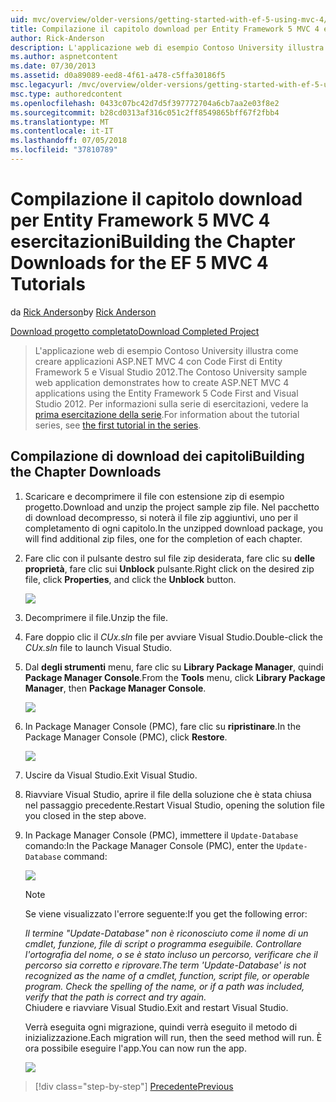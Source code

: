 ```yaml
---
uid: mvc/overview/older-versions/getting-started-with-ef-5-using-mvc-4/building-the-ef5-mvc4-chapter-downloads
title: Compilazione il capitolo download per Entity Framework 5 MVC 4 esercitazioni | Microsoft Docs
author: Rick-Anderson
description: L'applicazione web di esempio Contoso University illustra come creare applicazioni ASP.NET MVC 4 con Code First di Entity Framework 5 e Visual Studio...
ms.author: aspnetcontent
ms.date: 07/30/2013
ms.assetid: d0a89089-eed8-4f61-a478-c5ffa30186f5
msc.legacyurl: /mvc/overview/older-versions/getting-started-with-ef-5-using-mvc-4/building-the-ef5-mvc4-chapter-downloads
msc.type: authoredcontent
ms.openlocfilehash: 0433c07bc42d7d5f397772704a6cb7aa2e03f8e2
ms.sourcegitcommit: b28cd0313af316c051c2ff8549865bff67f2fbb4
ms.translationtype: MT
ms.contentlocale: it-IT
ms.lasthandoff: 07/05/2018
ms.locfileid: "37810789"
---
```

<a name="building-the-chapter-downloads-for-the-ef-5-mvc-4-tutorials"></a><span data-ttu-id="9d63b-103">Compilazione il capitolo download per Entity Framework 5 MVC 4 esercitazioni</span><span class="sxs-lookup"><span data-stu-id="9d63b-103">Building the Chapter Downloads for the EF 5 MVC 4 Tutorials</span></span>
====================
<span data-ttu-id="9d63b-104">da [Rick Anderson](https://github.com/Rick-Anderson)</span><span class="sxs-lookup"><span data-stu-id="9d63b-104">by [Rick Anderson](https://github.com/Rick-Anderson)</span></span>

[<span data-ttu-id="9d63b-105">Download progetto completato</span><span class="sxs-lookup"><span data-stu-id="9d63b-105">Download Completed Project</span></span>](http://code.msdn.microsoft.com/Getting-Started-with-dd0e2ed8)

> <span data-ttu-id="9d63b-106">L'applicazione web di esempio Contoso University illustra come creare applicazioni ASP.NET MVC 4 con Code First di Entity Framework 5 e Visual Studio 2012.</span><span class="sxs-lookup"><span data-stu-id="9d63b-106">The Contoso University sample web application demonstrates how to create ASP.NET MVC 4 applications using the Entity Framework 5 Code First and Visual Studio 2012.</span></span> <span data-ttu-id="9d63b-107">Per informazioni sulla serie di esercitazioni, vedere la [prima esercitazione della serie](creating-an-entity-framework-data-model-for-an-asp-net-mvc-application.md).</span><span class="sxs-lookup"><span data-stu-id="9d63b-107">For information about the tutorial series, see [the first tutorial in the series](creating-an-entity-framework-data-model-for-an-asp-net-mvc-application.md).</span></span>


## <a name="building-the-chapter-downloads"></a><span data-ttu-id="9d63b-108">Compilazione di download dei capitoli</span><span class="sxs-lookup"><span data-stu-id="9d63b-108">Building the Chapter Downloads</span></span>

1. <span data-ttu-id="9d63b-109">Scaricare e decomprimere il file con estensione zip di esempio progetto.</span><span class="sxs-lookup"><span data-stu-id="9d63b-109">Download and unzip the  project sample zip file.</span></span> <span data-ttu-id="9d63b-110">Nel pacchetto di download decompresso, si noterà il file zip aggiuntivi, uno per il completamento di ogni capitolo.</span><span class="sxs-lookup"><span data-stu-id="9d63b-110">In the unzipped download package, you will find additional zip files, one for the completion of each chapter.</span></span>
2. <span data-ttu-id="9d63b-111">Fare clic con il pulsante destro sul file zip desiderata, fare clic su **delle proprietà**, fare clic sui **Unblock** pulsante.</span><span class="sxs-lookup"><span data-stu-id="9d63b-111">Right click on the desired zip file, click **Properties**, and click the **Unblock** button.</span></span>  
  
    ![](building-the-ef5-mvc4-chapter-downloads/_static/image1.png)
3. <span data-ttu-id="9d63b-112">Decomprimere il file.</span><span class="sxs-lookup"><span data-stu-id="9d63b-112">Unzip the file.</span></span>
4. <span data-ttu-id="9d63b-113">Fare doppio clic il *CUx.sln* file per avviare Visual Studio.</span><span class="sxs-lookup"><span data-stu-id="9d63b-113">Double-click the *CUx.sln* file to launch Visual Studio.</span></span>
5. <span data-ttu-id="9d63b-114">Dal **degli strumenti** menu, fare clic su **Library Package Manager**, quindi **Package Manager Console**.</span><span class="sxs-lookup"><span data-stu-id="9d63b-114">From the **Tools** menu, click **Library Package Manager**, then **Package Manager Console**.</span></span>  
  
    ![](building-the-ef5-mvc4-chapter-downloads/_static/image2.png)
6. <span data-ttu-id="9d63b-115">In Package Manager Console (PMC), fare clic su **ripristinare**.</span><span class="sxs-lookup"><span data-stu-id="9d63b-115">In the Package Manager Console (PMC), click **Restore**.</span></span>  
  
    ![](building-the-ef5-mvc4-chapter-downloads/_static/image3.png)
7. <span data-ttu-id="9d63b-116">Uscire da Visual Studio.</span><span class="sxs-lookup"><span data-stu-id="9d63b-116">Exit Visual Studio.</span></span>
8. <span data-ttu-id="9d63b-117">Riavviare Visual Studio, aprire il file della soluzione che è stata chiusa nel passaggio precedente.</span><span class="sxs-lookup"><span data-stu-id="9d63b-117">Restart Visual Studio, opening the solution file you closed in the step above.</span></span>
9. <span data-ttu-id="9d63b-118">In Package Manager Console (PMC), immettere il `Update-Database` comando:</span><span class="sxs-lookup"><span data-stu-id="9d63b-118">In the Package Manager Console (PMC), enter the `Update-Database` command:</span></span>  
  
    ![](building-the-ef5-mvc4-chapter-downloads/_static/image4.png)  

    > [!NOTE]
    > <span data-ttu-id="9d63b-119">Se viene visualizzato l'errore seguente:</span><span class="sxs-lookup"><span data-stu-id="9d63b-119">If you get the following error:</span></span>  
    >   
    >  <span data-ttu-id="9d63b-120">*Il termine "Update-Database" non è riconosciuto come il nome di un cmdlet, funzione, file di script o programma eseguibile. Controllare l'ortografia del nome, o se è stato incluso un percorso, verificare che il percorso sia corretto e riprovare.*</span><span class="sxs-lookup"><span data-stu-id="9d63b-120">*The term 'Update-Database' is not recognized as the name of a cmdlet, function, script file, or operable program. Check the spelling of the name, or if a path was included, verify that the path is correct and try again.*</span></span>  
    > <span data-ttu-id="9d63b-121">Chiudere e riavviare Visual Studio.</span><span class="sxs-lookup"><span data-stu-id="9d63b-121">Exit and restart Visual Studio.</span></span>

    <span data-ttu-id="9d63b-122">Verrà eseguita ogni migrazione, quindi verrà eseguito il metodo di inizializzazione.</span><span class="sxs-lookup"><span data-stu-id="9d63b-122">Each migration will run, then the seed method will run.</span></span> <span data-ttu-id="9d63b-123">È ora possibile eseguire l'app.</span><span class="sxs-lookup"><span data-stu-id="9d63b-123">You can now run the app.</span></span>

    ![](building-the-ef5-mvc4-chapter-downloads/_static/image5.png)

> [!div class="step-by-step"]
> [<span data-ttu-id="9d63b-124">Precedente</span><span class="sxs-lookup"><span data-stu-id="9d63b-124">Previous</span></span>](advanced-entity-framework-scenarios-for-an-mvc-web-application.md)
